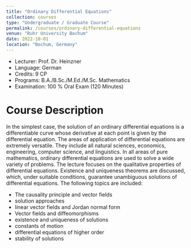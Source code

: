 ```yaml
---
title: "Ordinary Differential Equations"
collection: courses
type: "Undergraduate / Graduate Course"
permalink: /courses/ordinary-differential-equations
venue: "Ruhr University Bochum"
date: 2022-10-01
location: "Bochum, Germany"
---
```


* Lecturer: Prof. Dr. Heinzner
* Language: German
* Credits: 9 CP
* Programs: B.A./B.Sc./M.Ed./M.Sc. Mathematics
* Examination: 100 % Oral Exam (120 Minutes)


Course Description
======

In the simplest case, the solution of an ordinary differential equations is a differentiable curve whose derivative at each point is given by the differential equation.
The areas of application of differential equations are extremely versatile.
They include all natural sciences, economics, engineering, computer science, and linguistics.
In all areas of pure mathematics, ordinary differential equations are used to solve a wide variety of problems.
The lecture focuses on the qualitative properties of differential equations.
Existence and uniqueness theorems are discussed, which, under suitable conditions, guarantee unambiguous solutions of differential equations.
The following topics are included:

* The causality principle and vector fields
* solution approaches
* linear vector fields and Jordan normal form
* Vector fields and diffeomorphisms
* existence and uniqueness of solutions
* constants of motion
* differential equations of higher order
* stability of solutions
